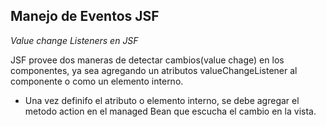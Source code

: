 ## Manejo de Eventos JSF

_Value change Listeners en JSF_

JSF provee dos maneras de detectar cambios(value chage) en los componentes, ya sea agregando un atributos valueChangeListener al componente o como un elemento  interno.

- Una vez definifo el atributo o elemento interno, se debe agregar el metodo action en el managed Bean que escucha el cambio en la vista.